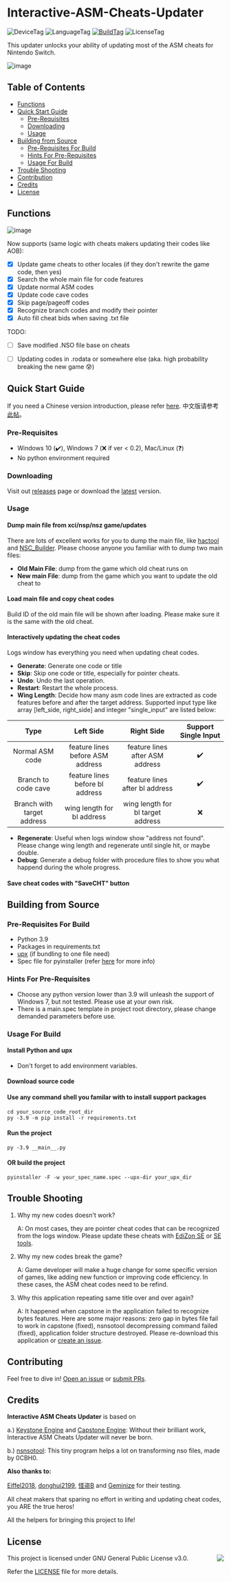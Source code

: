 # Interactive-ASM-Cheats-Updater

![DeviceTag](https://img.shields.io/badge/device-switch-red.svg)  ![LanguageTag](https://img.shields.io/badge/language-python3.8+-blue.svg) [![BuildTag](https://img.shields.io/badge/build-passing-success.svg)](https://github.com/zzpong/Interactive-ASM-Cheats-Updater/releases/tag/latest)  ![LicenseTag](https://img.shields.io/badge/license-GPL_3.0-orange.svg)

This updater unlocks your ability of updating most of the ASM cheats for Nintendo Switch.

![image](https://github.com/zzpong/Interactive-ASM-Cheats-Updater/blob/Stable-Branch/program_capture.png)

## Table of Contents
- [Functions](#functions)
- [Quick Start Guide](#quick-start-guide)
  	- [Pre-Requisites](#pre-requisites)
  	- [Downloading](#downloading)
  	- [Usage](#usage)
- [Building from Source](#building-from-source)
    - [Pre-Requisites For Build](#pre-requisites-for-build)
  	- [Hints For Pre-Requisites](#hints-for-pre-requisites)
  	- [Usage For Build](#usage-for-build)
- [Trouble Shooting](#trouble-shooting)
- [Contribution](#contribution)
- [Credits](#credits)
- [License](#license)


## Functions

![image](https://github.com/zzpong/Interactive-ASM-Cheats-Updater/blob/Stable-Branch/program_icon.jpg)

Now supports (same logic with cheats makers updating their codes like AOB):
- [x] Update game cheats to other locales (if they don't rewrite the game code, then yes)
- [x] Search the whole main file for code features
- [x] Update normal ASM codes
- [x] Update code cave codes
- [x] Skip page/pageoff codes
- [x] Recognize branch codes and modify their pointer
- [x] Auto fill cheat bids when saving .txt file

TODO:
- [ ] Save modified .NSO file base on cheats
- [ ] Updating codes in .rodata or somewhere else (aka. high probability breaking the new game :cold_sweat:)


## Quick Start Guide

If you need a Chinese version introduction, please refer [here](https://www.91tvg.com/thread-293794-1-1.html). 中文版请参考[此帖](https://www.91tvg.com/thread-293794-1-1.html)。

### Pre-Requisites

* Windows 10 (:heavy_check_mark:), Windows 7 (:x: if ver < 0.2), Mac/Linux (❓)
* No python environment required

### Downloading

Visit out [releases](https://github.com/zzpong/Interactive-ASM-Cheats-Updater/releases) page or download the [latest](https://github.com/zzpong/Interactive-ASM-Cheats-Updater/releases/tag/latest) version.

### Usage

#### Dump main file from xci/nsp/nsz game/updates
There are lots of excellent works for you to dump the main file, like [hactool](https://github.com/SciresM/hactool) and [NSC_Builder](https://github.com/julesontheroad/NSC_BUILDER). Please choose anyone you familiar with to dump two main files:
* **Old Main File**: dump from the game which old cheat runs on
* **New main File**: dump from the game which you want to update the old cheat to

#### Load main file and copy cheat codes
Build ID of the old main file will be shown after loading. Please make sure it is the same with the old cheat.

#### Interactively updating the cheat codes
Logs window has everything you need when updating cheat codes.
* **Generate**: Generate one code or title
* **Skip**: Skip one code or title, especially for pointer cheats.
* **Undo**: Undo the last operation.
* **Restart**: Restart the whole process.
* **Wing Length**: Decide how many asm code lines are extracted as code features before and after the target address. Supported input type like array [left_side, right_side] and integer "single_input" are listed below:

|  Type  |  Left Side  |  Right Side  |  Support Single Input  |
| :------------------: | :------------------: | :------------------: | :------------------: |
| Normal ASM code | feature lines before ASM address | feature lines after ASM address | :heavy_check_mark: | 
| Branch to code cave | feature lines before bl address | feature lines after bl address | :heavy_check_mark: | 
| Branch with target address | wing length for bl address | wing length for bl target address | :x: | 

* **Regenerate**: Useful when logs window show "address not found". Please change wing length and regenerate until single hit, or maybe double.
* **Debug**: Generate a debug folder with procedure files to show you what happend during the whole progress.

#### Save cheat codes with "SaveCHT" button


## Building from Source

### Pre-Requisites For Build
* Python 3.9
* Packages in requirements.txt
* [upx](https://github.com/upx/upx) (if bundling to one file need)
* Spec file for pyinstaller (refer [here](https://pyinstaller.org/en/stable/spec-files.html) for more info)

### Hints For Pre-Requisites
* Choose any python version lower than 3.9 will unleash the support of Windows 7, but not tested. Please use at your own risk.
* There is a main.spec template in project root directory, please change demanded parameters before use.

### Usage For Build

#### Install Python and upx
* Don't forget to add environment variables.

#### Download source code

#### Use any command shell you familar with to install support packages
    cd your_source_code_root_dir
    py -3.9 -m pip install -r requirements.txt

#### Run the project
    py -3.9 __main__.py
    
#### OR build the project
    pyinstaller -F -w your_spec_name.spec --upx-dir your_upx_dir


## Trouble Shooting
1. Why my new codes doesn't work?
  
    A: On most cases, they are pointer cheat codes that can be recognized from the logs window. Please update these cheats with [EdiZon SE](https://github.com/tomvita/EdiZon-SE) or [SE tools](https://gbatemp.net/threads/se-tools-all-your-game-memory-hacking-needs-in-one-package.575131/).

2. Why my new codes break the game?

    A: Game developer will make a huge change for some specific version of games, like adding new function or improving code efficiency. In these cases, the ASM cheat codes need to be refind. 

3. Why this application repeating same title over and over again?

    A: It happened when capstone in the application failed to recognize bytes features. Here are some major reasons: zero gap in bytes file fail to work in capstone (fixed), nsnsotool decompressing command failed (fixed), application folder structure destroyed. Please re-download this application or [create an issue](https://github.com/zzpong/Interactive-ASM-Cheats-Updater/issues/new).


## Contributing

Feel free to dive in! [Open an issue](https://github.com/zzpong/Interactive-ASM-Cheats-Updater/issues/new) or [submit PRs](https://github.com/zzpong/Interactive-ASM-Cheats-Updater/pulls).


## Credits

**Interactive ASM Cheats Updater** is based on

a.) [Keystone Engine](https://github.com/keystone-engine/keystone) and [Capstone Engine](https://github.com/capstone-engine/capstone): Without their brilliant work, Interactive ASM Cheats Updater will never be born.

b.) [nsnsotool](https://github.com/0CBH0/nsnsotool): This tiny program helps a lot on transforming nso files, made by 0CBH0.

**Also thanks to:**

[Eiffel2018](https://gbatemp.net/members/eiffel2018.536592/), [donghui2199](https://github.com/FantasyDH), [怪盗B](https://www.91tvg.com/space-uid-2230670.html) and [Geminize](https://www.91tvg.com/space-uid-2337434.html) for their testing.

All cheat makers that sparing no effort in writing and updating cheat codes, you ARE the true heros!

All the helpers for bringing this project to life!


## License

This project is licensed under GNU General Public License v3.0.
<a href="https://www.gnu.org/licenses/gpl-3.0.en.html"><image src="http://www.gnu.org/graphics/gplv3-127x51.png" align="right"></a>

Refer the [LICENSE](LICENSE) file for more details.
